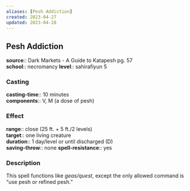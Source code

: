 ```yaml
---
aliases: [Pesh Addiction]
created: 2023-04-27
updated: 2023-04-28
---
```


## Pesh Addiction

**source**:: Dark Markets - A Guide to Katapesh pg. 57  
**school**:: necromancy
**level**:: sahirafiyun 5

### Casting

**casting-time**:: 10 minutes  
**components**:: V, M (a dose of pesh)

### Effect

**range**:: close (25 ft. + 5 ft./2 levels)  
**target**:: one living creature  
**duration**:: 1 day/level or until discharged (D)  
**saving-throw**:: none
**spell-resistance**:: yes

### Description

This spell functions like *geas/quest*, except the only allowed command is “use pesh or refined pesh.”
